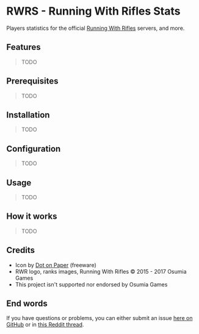 # RWRS - Running With Rifles Stats

Players statistics for the official [Running With Rifles](http://www.runningwithrifles.com/wp/) servers, and more.

## Features

> TODO

## Prerequisites

> TODO

## Installation

> TODO

## Configuration

> TODO

## Usage

> TODO

## How it works

> TODO

## Credits

  - Icon by [Dot on Paper](https://www.iconfinder.com/icons/753920/gun_military_shield_war_weapon_weapons_icon) (freeware)
  - RWR logo, ranks images, Running With Rifles © 2015 - 2017 Osumia Games
  - This project isn't supported nor endorsed by Osumia Games

## End words

If you have questions or problems, you can either submit an issue [here on GitHub](https://github.com/EpocDotFr/rwrs/issues)
or in [this Reddit thread](TODO).